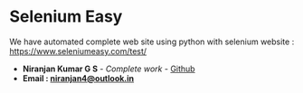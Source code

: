# Selenium Easy
We have automated complete web site using python with selenium 
website : https://www.seleniumeasy.com/test/

* **Niranjan Kumar G S** - *Complete work* - [Github](https://github.com/niranjangs4)
* **Email : niranjan4@outlook.in**
